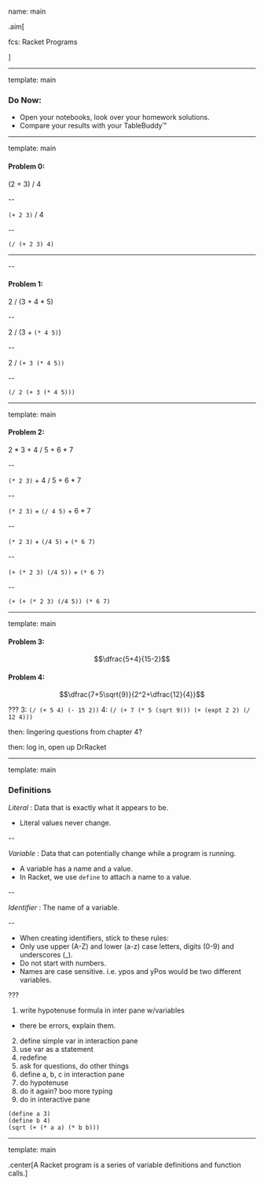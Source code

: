 name: main

.aim[<div>
fcs: Racket Programs
</div>]

---
template: main

### Do Now:

- Open your notebooks, look over your homework solutions.
- Compare your results with your TableBuddy™

---
template: main

#### Problem 0:
(2 + 3) / 4

--

`(+ 2 3)` / 4

--

`(/ (+ 2 3) 4)`
<hr>

--
#### Problem 1:

2 / (3 + 4 * 5)

--

2 / (3 + `(* 4 5)`)

--

2 / `(+ 3 (* 4 5))`

--

`(/ 2 (+ 3 (* 4 5)))`


---
template: main

#### Problem 2:

2 \* 3 +  4 / 5 + 6 \* 7

--

`(* 2 3)` +  4 / 5 + 6 * 7

--

`(* 2 3)` + `(/ 4 5)` + 6 * 7

--

`(* 2 3)` + `(/4 5)` + `(* 6 7)`

--

`(+ (* 2 3) (/4 5))` + `(* 6 7)`

--

`(+ (+ (* 2 3) (/4 5)) (* 6 7)`

---
template: main

#### Problem 3:

$$\dfrac{5+4}{15-2}$$


#### Problem 4:

$$\dfrac{7+5\sqrt{9}}{2^2+\dfrac{12}{4}}$$

???
3: `(/ (+ 5 4) (- 15 2))`
4: `(/ (+ 7 (* 5 (sqrt 9))) (+ (expt 2 2) (/ 12 4)))`

then: lingering questions from chapter 4?

then: log in, open up DrRacket

---
template: main

### Definitions

_Literal_ : Data that is exactly what it appears to be.
  - Literal values never change.

--

_Variable_ : Data that can potentially change while a program is running.
  - A variable has a name and a value.
  - In Racket, we use `define` to attach a name to a value.

--

_Identifier_ : The name of a variable.

--
  - When creating identifiers, stick to these rules:
  - Only use upper (A-Z) and lower (a-z) case letters, digits (0-9) and underscores (_).
  - Do not start with numbers.
  - Names are case sensitive. i.e. ypos and yPos would be two different variables.


???
1. write hypotenuse formula in inter pane w/variables
  - there be errors, explain them.
2. define simple var in interaction pane
3. use var as a statement
4. redefine
5. ask for questions, do other things
6. define a, b, c in interaction pane
7. do hypotenuse
8. do it again? boo more typing
9. do in interactive pane
```
(define a 3)
(define b 4)
(sqrt (+ (* a a) (* b b)))
```

---
template: main

.center[A Racket program is a series of variable definitions and function calls.]
